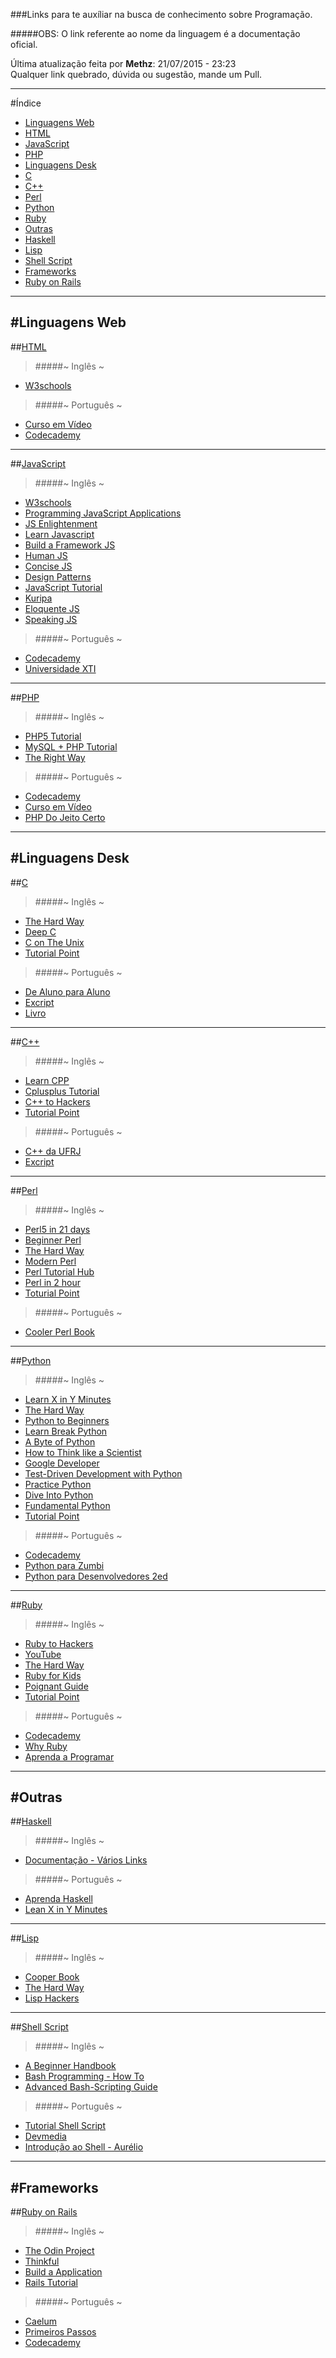 ###Links para te auxíliar na busca de conhecimento sobre Programação.

#####OBS: O link referente ao nome da linguagem é a documentação oficial. 

Última atualização feita por **Methz**: 21/07/2015 - 23:23  
Qualquer link quebrado, dúvida ou sugestão, mande um Pull.
- - -

#Índice

* [Linguagens Web](#linguagens-web)
 * [HTML](#html)
 * [JavaScript](#javascript)
 * [PHP](#php)
* [Linguagens Desk](#linguagens-desk)
 * [C](#c)
 * [C++](#c-1)
 * [Perl](#perl)
 * [Python](#python)
 * [Ruby](#ruby)
* [Outras](#outras)
 * [Haskell](#haskell) 
 * [Lisp](#lisp)
 * [Shell Script](#shell-script)
* [Frameworks](#frameworks)
 * [Ruby on Rails ](#ruby-on-rails)

---------------------------------------------------------------------------------- 
#Linguagens Web
---------------------------------------------------------------------------------- 
##[HTML](https://developer.mozilla.org/en-US/docs/Web/Guide/HTML/HTML5)

>#####~ Inglês ~  
* [W3schools](http://www.w3schools.com/html/default.asp)  
 
>#####~ Português ~    
* [Curso em Vídeo](http://www.cursoemvideo.com/course/curso-de-html5/)
* [Codecademy](http://www.codecademy.com/pt-BR/tracks/web)
 
---------------------------------------------------------------------------------- 
##[JavaScript](https://developer.mozilla.org/en-US/docs/Web/JavaScript)

>#####~ Inglês ~   
* [W3schools](http://www.w3schools.com/js/default.asp)
* [Programming JavaScript Applications](http://chimera.labs.oreilly.com/books/1234000000262/index.html)
* [JS Enlightenment](http://www.javascriptenlightenment.com/)
* [Learn Javascript](http://gitbookio.gitbooks.io/javascript/content/en/index.html)
* [Build a Framework JS](http://dailyjs.com/files/build-a-javascript-framework.pdf)
* [Human JS](http://read.humanjavascript.com/)
* [Concise JS](http://slides.com/concise/js#/)
* [Design Patterns](http://addyosmani.com/resources/essentialjsdesignpatterns/book/)
* [JavaScript Tutorial](http://javascript.info/)
* [Kuripa](http://www.kirupa.com/html5/learn_javascript.htm)
* [Eloquente JS](http://eloquentjavascript.net/)
* [Speaking JS](http://speakingjs.com/es5/index.html)           

>#####~ Português ~  
* [Codecademy](http://www.codecademy.com/pt-BR/tracks/javascript)
* [Universidade XTI](https://www.youtube.com/playlist?list=PLcHPNq67CaVlq6_hp77DXwS9xQgZeaKf-)
    
---------------------------------------------------------------------------------- 
##[PHP](https://php.net/manual/pt_BR/index.php)
    
>#####~ Inglês ~
* [PHP5 Tutorial](http://www.php5-tutorial.com/)
* [MySQL + PHP Tutorial](http://tut.php-quake.net/en/index.html)
* [The Right Way](http://www.phptherightway.com/)
        
>#####~ Português ~  
* [Codecademy](http://www.codecademy.com/pt-BR/tracks/php)
* [Curso em Vídeo](http://www.cursoemvideo.com/course/curso-php-iniciante/)  
* [PHP Do Jeito Certo](http://br.phptherightway.com/)
 
----------------------------------------------------------------------------------          
#Linguagens Desk
----------------------------------------------------------------------------------    
##[C](http://en.cppreference.com/w/c)
    
>#####~ Inglês ~  
* [The Hard Way](http://c.learncodethehardway.org/book/)
* [Deep C](http://pt.slideshare.net/olvemaudal/deep-c)
* [C on The Unix](http://www.bitsinthewind.com/about-dac/publications/using-c-on-the-unix-system)
* [Tutorial Point](http://www.tutorialspoint.com/cprogramming/c_variables.htm)
    
>#####~ Português ~  
* [De Aluno para Aluno](https://www.youtube.com/user/italogross/playlists)
* [Excript](https://www.youtube.com/playlist?list=PLesCEcYj003SwVdufCQM5FIbrOd0GG1M4)
* [Livro](https://fiorix.wordpress.com/?attachment_id=493)
    
----------------------------------------------------------------------------------   
##[C++](http://en.cppreference.com/w/cpp)
    
>#####~ Inglês ~  
* [Learn CPP](http://www.learncpp.com/)
* [Cplusplus Tutorial](http://www.cplusplus.com/doc/tutorial/)
* [C++ to Hackers](http://pt.slideshare.net/jonbonachon/c-for-hackers)
* [Tutorial Point](http://www.tutorialspoint.com/cplusplus/)
    
>#####~ Português ~  
* [C++ da UFRJ](http://orion.lcg.ufrj.br/C++/curso/#)
* [Excript](https://www.youtube.com/playlist?list=PLesCEcYj003QTw6OhCOFb1Fdl8Uiqyrqo)
    
----------------------------------------------------------------------------------  
##[Perl](http://doc.perl6.org/)
    
>#####~ Inglês ~  
* [Perl5 in 21 days](http://wwwacs.gantep.edu.tr/docs/perl-ebook/)
* [Beginner Perl](https://www.perl.org/books/beginning-perl/)
* [The Hard Way](http://www.greenteapress.com/perl/)
* [Modern Perl](http://modernperlbooks.com/books/modern_perl_2014/)
* [Perl Tutorial Hub](http://perl-tutorial.org/)
* [Perl in 2 hour](http://qntm.org/files/perl/perl.html)
* [Toturial Point](www.tutorialspoint.com/perl/)
    
>#####~ Português ~  
* [Cooler Perl Book](https://bugsec.googlecode.com/files/book_perl_cooler.pdf)
 
---------------------------------------------------------------------------------- 
##[Python](https://www.python.org/doc/versions/)
    
>#####~ Inglês ~  
* [Learn X in Y Minutes](http://learnxinyminutes.com/docs/python/)
* [The Hard Way](http://learnpythonthehardway.org/book/)
* [Python to Beginners](http://opentechschool.github.io/python-beginners/en/index.html)
* [Learn Break Python](http://learnpythonbreakpython.com/)
* [A Byte of Python](http://www.swaroopch.com/notes/python/)
* [How to Think like a Scientist](http://openbookproject.net/thinkcs/python/english3e/)
* [Google Developer](https://developers.google.com/edu/python/)
* [Test-Driven Development with Python](http://chimera.labs.oreilly.com/books/1234000000754/index.html)
* [Practice Python](http://anandology.com/python-practice-book/)
* [Dive Into Python](http://www.diveintopython.net/toc/index.html)
* [Fundamental Python](https://thenewcircle.com/static/bookshelf/python_fundamentals_tutorial/index.html)
* [Tutorial Point](http://www.tutorialspoint.com/python/index.htm)
    
>#####~ Português ~  
* [Codecademy](http://www.codecademy.com/pt-BR/tracks/python)
* [Python para Zumbi](https://www.youtube.com/playlist?list=PLUukMN0DTKCtbzhbYe2jdF4cr8MOWClXc)
* [Python para Desenvolvedores 2ed](http://ark4n.files.wordpress.com/2010/01/python_para_desenvolvedores_2ed.pdf)
        
----------------------------------------------------------------------------------
##[Ruby](http://ruby-doc.org/)
    
>#####~ Inglês ~  
* [Ruby to Hackers](http://ruby-hacking-guide.github.io/)
* [YouTube](https://www.youtube.com/playlist?list=PLMK2xMz5H5Zv8eC8b4K6tMaE1-Z9FgSOp)
* [The Hard Way](http://learnrubythehardway.org/book/)
* [Ruby for Kids](http://mrdougwright.gitbooks.io/rubykin/content/)
* [Poignant Guide](http://mislav.uniqpath.com/poignant-guide/book/)
* [Tutorial Point](http://www.tutorialspoint.com/ruby/index.htm)
    
>#####~ Português ~  
* [Codecademy](http://www.codecademy.com/pt-BR/tracks/ruby)
* [Why Ruby](http://why.carlosbrando.com/)
* [Aprenda a Programar](http://aprendaaprogramar.rubyonrails.com.br/)
    
----------------------------------------------------------------------------------
#Outras
----------------------------------------------------------------------------------
##[Haskell](https://www.haskell.org/)

>#####~ Inglês ~
* [Documentação - Vários Links](https://www.haskell.org/documentation)
    
>#####~ Português ~
* [Aprenda Haskell](http://haskell.tailorfontela.com.br/chapters)
* [Lean X in Y Minutes](http://learnxinyminutes.com/docs/pt-br/haskell-pt/)

---------------------------------------------------------------------------------- 
##[Lisp](http://lispdoc.com/index)

>#####~ Inglês ~  
* [Cooper Book](http://www.franz.com/resources/educational_resources/cooper.book.pdf)
* [The Hard Way](http://learnlispthehardway.org/book/)
* [Lisp Hackers](https://leanpub.com/lisphackers/read)
    
----------------------------------------------------------------------------------
##[Shell Script](http://www.tldp.org/LDP/abs/html/)

>#####~ Inglês ~
* [A Beginner Handbook](http://www.freeos.com/guides/lsst/)
* [Bash Programming - How To](http://tldp.org/HOWTO/Bash-Prog-Intro-HOWTO.html#toc2)
* [Advanced Bash-Scripting Guide](http://www.tldp.org/LDP/abs/html/index.html)
    
>#####~ Português ~  
* [Tutorial Shell Script](http://www.devin.com.br/shell_script/)
* [Devmedia](http://www.devmedia.com.br/introducao-ao-shell-script-no-linux/25778)
* [Introdução ao Shell - Aurélio](http://aurelio.net/shell/apostila-introducao-shell.pdf)

----------------------------------------------------------------------------------  
#Frameworks
----------------------------------------------------------------------------------
##[Ruby on Rails](http://guides.rubyonrails.org/)
    
>#####~ Inglês ~
* [The Odin Project](http://www.theodinproject.com/ruby-on-rails)
* [Thinkful](http://www.thinkful.com/learn/ruby-on-rails-tutorial/)
* [Build a Application](http://teamtreehouse.com/library/build-a-simple-ruby-on-rails-application)
* [Rails Tutorial](https://www.railstutorial.org/book)
        
>#####~ Português ~
* [Caelum](http://www.caelum.com.br/apostila-ruby-on-rails/)
* [Primeiros Passos](http://www.maujor.com/railsgirlsguide/)
* [Codecademy](https://www.codecademy.com/pt-BR/courses/rails-auth)
